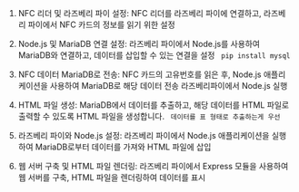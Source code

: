 1. NFC 리더 및 라즈베리 파이 설정: NFC 리더를 라즈베리 파이에 연결하고, 라즈베리 파이에서 NFC 카드의 정보를 읽기 위한 설정

2. Node.js 및 MariaDB 연결 설정: 라즈베리 파이에서 Node.js를 사용하여 MariaDB와 연결하고, 데이터를 삽입할 수 있는 연결을 설정 ``` pip install mysql``` 

3. NFC 데이터 MariaDB로 전송: NFC 카드의 고유번호를 읽은 후, Node.js 애플리케이션을 사용하여 MariaDB로 해당 데이터 전송 라즈베리파이에서 Node.js 실행

4. HTML 파일 생성: MariaDB에서 데이터를 추출하고, 해당 데이터를 HTML 파일로 출력할 수 있도록 HTML 파일을 생성합니다. 
``` 데이터를 표 형태로 추출하는게 우선```

5. 라즈베리 파이와 Node.js 설정: 라즈베리 파이에서 Node.js 애플리케이션을 실행하여 MariaDB로부터 데이터를 가져와 HTML 파일에 삽입

6. 웹 서버 구축 및 HTML 파일 렌더링: 라즈베리 파이에서 Express 모듈을 사용하여 웹 서버를 구축, HTML 파일을 렌더링하여 데이터를 표시